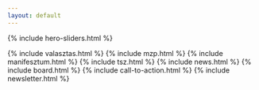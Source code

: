 ```yaml
---
layout: default
---
```


<div id="koszonto" class="hero-area section">
    <div class="hero-slider">
        {% include hero-sliders.html %}
    </div>
</div>

<!-- {% include conference.html %} -->
<!-- {% include press.html %} -->
<!-- {% include awareness.html %} -->
{% include valasztas.html %}
{% include mzp.html %}
{% include manifesztum.html %}
{% include tsz.html %}
{% include news.html %}
{% include board.html %}
{% include call-to-action.html %}
{% include newsletter.html %}
